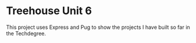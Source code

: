 # Treehouse Unit 6

This project uses Express and Pug to show the projects I have built so far in the Techdegree.
